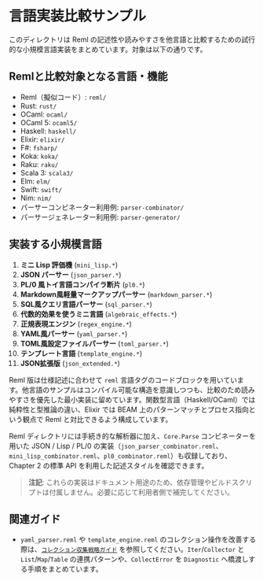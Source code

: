 # 言語実装比較サンプル

このディレクトリは Reml の記述性や読みやすさを他言語と比較するための試行的な小規模言語実装をまとめています。対象は以下の通りです。

## Remlと比較対象となる言語・機能

- Reml（擬似コード）: `reml/`
- Rust: `rust/`
- OCaml: `ocaml/`
- OCaml 5: `ocaml5/`
- Haskell: `haskell/`
- Elixir: `elixir/`
- F#: `fsharp/`
- Koka: `koka/`
- Raku: `raku/`
- Scala 3: `scala3/`
- Elm: `elm/`
- Swift: `swift/`
- Nim: `nim/`
- パーサーコンビネーター利用例: `parser-combinator/`
- パーサージェネレーター利用例: `parser-generator/`

## 実装する小規模言語

1. **ミニ Lisp 評価機** (`mini_lisp.*`)
2. **JSON パーサー** (`json_parser.*`)
3. **PL/0 風トイ言語コンパイラ断片** (`pl0.*`)
4. **Markdown風軽量マークアップパーサー** (`markdown_parser.*`)
5. **SQL風クエリ言語パーサー** (`sql_parser.*`)
6. **代数的効果を使うミニ言語** (`algebraic_effects.*`)
7. **正規表現エンジン** (`regex_engine.*`)
8. **YAML風パーサー** (`yaml_parser.*`)
9. **TOML風設定ファイルパーサー** (`toml_parser.*`)
10. **テンプレート言語** (`template_engine.*`)
11. **JSON拡張版** (`json_extended.*`)

Reml 版は仕様記述に合わせて `reml` 言語タグのコードブロックを用いています。他言語のサンプルはコンパイル可能な構造を意識しつつも、比較のため読みやすさを優先した最小実装に留めています。関数型言語（Haskell/OCaml）では純粋性と型推論の違い、Elixir では BEAM 上のパターンマッチとプロセス指向という観点で Reml と対比できるよう構成しています。

Reml ディレクトリには手続き的な解析器に加え、`Core.Parse` コンビネーターを用いた JSON / Lisp / PL/0 の実装（`json_parser_combinator.reml`、`mini_lisp_combinator.reml`、`pl0_combinator.reml`）も収録しており、Chapter 2 の標準 API を利用した記述スタイルを確認できます。

> **注記**: これらの実装はドキュメント用途のため、依存管理やビルドスクリプトは付属しません。必要に応じて利用者側で補完してください。

## 関連ガイド

- `yaml_parser.reml` や `template_engine.reml` のコレクション操作を改善する際は、[`コレクション収集戦略ガイド`](../../guides/collection-pipeline-guide.md) を参照してください。`Iter`/`Collector` と `List`/`Map`/`Table` の連携パターンや、`CollectError` を `Diagnostic` へ橋渡しする手順をまとめています。
